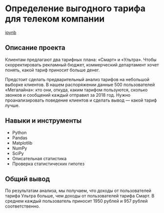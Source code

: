 # Определение выгодного тарифа для телеком компании

[ipynb](https://github.com/MSH77/Portfolio/blob/main/10%20Project%20/%D0%9E%D0%BF%D1%80%D0%B5%D0%B4%D0%B5%D0%BB%D0%B5%D0%BD%D0%B8%D0%B5%20%D0%B2%D1%8B%D0%B3%D0%BE%D0%B4%D0%BD%D0%BE%D0%B3%D0%BE%20%D1%82%D0%B0%D1%80%D0%B8%D1%84%D0%B0.ipynb)

## Описание проекта

Клиентам предлагают два тарифных плана: «Смарт» и «Ультра». Чтобы скорректировать рекламный бюджет, коммерческий департамент хочет понять, какой тариф приносит больше денег.

Предстоит сделать предварительный анализ тарифов на небольшой выборке клиентов. В нашем распоряжении данные 500 пользователей «Мегалайна»: кто они, откуда, каким тарифом пользуются, сколько звонков и сообщений каждый отправил за 2018 год. Нужно проанализировать поведение клиентов и сделать вывод — какой тариф лучше.

## Навыки и инструменты

- Python
- Pandas
- Matplotlib
- NumPy
- SciPy
- Описательная статистика
- Проверка статистических гипотез


## Общий вывод

По результатам анализа, мы получаем, что доходы от пользователей тарифа Ультра больше, чем доходы от пользователей тарифа Смарт. В среднем каждый пользователь приносит 1950 рублей и 957 рублей соответственно.
